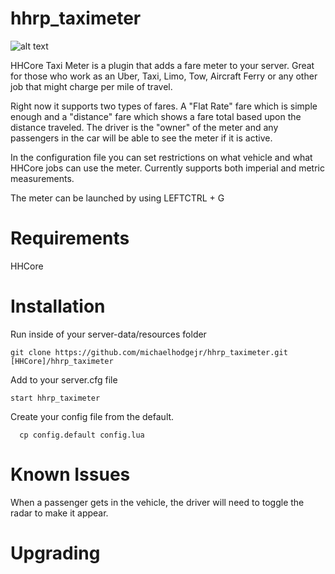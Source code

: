 # hhrp_taximeter


![alt text](https://i.imgur.com/1Q2ralm.jpg "HHCore TaxiMeter")


HHCore Taxi Meter is a plugin that adds a fare meter to your server. Great for those
who work as an Uber, Taxi, Limo, Tow, Aircraft Ferry or any other job that might
charge per mile of travel.

Right now it supports two types of fares. A "Flat Rate" fare which is simple
enough and a "distance" fare which shows a fare total based upon the distance
traveled. The driver is the "owner" of the meter and any passengers in the car
will be able to see the meter if it is active.

In the configuration file you can set restrictions on what vehicle and what HHCore
jobs can use the meter. Currently supports both imperial and metric measurements.

The meter can be launched by using LEFTCTRL + G

# Requirements
HHCore

# Installation
Run inside of your server-data/resources folder

```
git clone https://github.com/michaelhodgejr/hhrp_taximeter.git [HHCore]/hhrp_taximeter
```

Add to your server.cfg file

```
start hhrp_taximeter
```

Create your config file from the default.

```
  cp config.default config.lua
```
# Known Issues
When a passenger gets in the vehicle, the driver will need to toggle the radar to
make it appear.

# Upgrading
